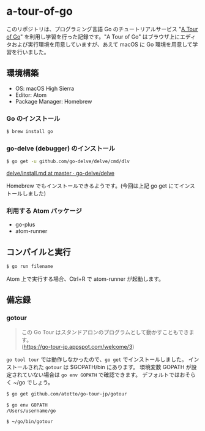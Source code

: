 # a-tour-of-go

このリポジトリは、プログラミング言語 Go のチュートリアルサービス "[A Tour of Go](https://go-tour-jp.appspot.com/)" を利用し学習を行った記録です。"A Tour of Go" はブラウザ上にエディタおよび実行環境を用意していますが、あえて macOS に Go 環境を用意して学習を行いました。

## 環境構築
- OS: macOS High Sierra
- Editor: Atom
- Package Manager: Homebrew

### Go のインストール
```bash
$ brew install go
```

### go-delve (debugger) のインストール
```bash
$ go get -u github.com/go-delve/delve/cmd/dlv
```
[delve/install.md at master · go-delve/delve](https://github.com/go-delve/delve/blob/master/Documentation/installation/osx/install.md)

Homebrew でもインストールできるようです。(今回は上記 go get にてインストールしました)

### 利用する Atom パッケージ
- go-plus
- atom-runner

## コンパイルと実行
```bash
$ go run filename
```
Atom 上で実行する場合、Ctrl+R で atom-runner が起動します。

## 備忘録

### gotour

> この Go Tour はスタンドアロンのプログラムとして動かすこともできます。  
> (https://go-tour-jp.appspot.com/welcome/3)

`go tool tour` では動作しなかったので、`go get` でインストールしました。
インストールされた `gotour` は $GOPATH/bin にあります。
環境変数 GOPATH が設定されていない場合は `go env GOPATH` で確認できます。
デフォルトではおそらく ~/go でしょう。

```bash
$ go get github.com/atotto/go-tour-jp/gotour

$ go env GOPATH
/Users/username/go

$ ~/go/bin/gotour
```
